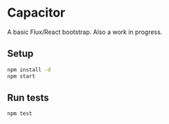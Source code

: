 # Capacitor

A basic Flux/React bootstrap. Also a work in progress.

## Setup

```bash
npm install -d
npm start
```

## Run tests

```bash
npm test
```
